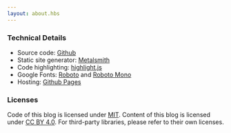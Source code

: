 ```yaml
---
layout: about.hbs
---
```


### Technical Details
- Source code: [Github](https://github.com/zzpxyx/blog/)
- Static site generator: [Metalsmith](http://www.metalsmith.io/)
- Code highlighting: [highlight.js](https://highlightjs.org/)
- Google Fonts: [Roboto](https://www.google.com/fonts/specimen/Roboto) and [Roboto Mono](https://www.google.com/fonts/specimen/Roboto+Mono)
- Hosting: [Github Pages](https://pages.github.com/)

### Licenses
Code of this blog is licensed under [MIT](https://opensource.org/licenses/MIT/). Content of this blog is licensed under [CC BY 4.0](http://creativecommons.org/licenses/by/4.0/). For third-party libraries, please refer to their own licenses.
